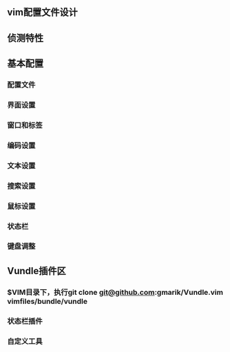 vim配置文件设计
------
## 侦测特性
## 基本配置
### 配置文件
### 界面设置
### 窗口和标签
### 编码设置
### 文本设置
### 搜索设置
### 鼠标设置
### 状态栏
### 键盘调整
## Vundle插件区
### $VIM目录下，执行git clone git@github.com:gmarik/Vundle.vim vimfiles/bundle/vundle
### 状态栏插件
### 自定义工具
